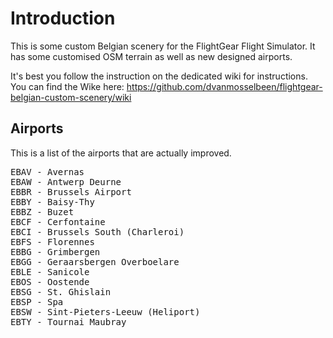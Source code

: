 Introduction
============
This is some custom Belgian scenery for the FlightGear Flight Simulator. It has some customised OSM terrain as well as new designed airports.

It's best you follow the instruction on the dedicated wiki for instructions.
You can find the Wike here: https://github.com/dvanmosselbeen/flightgear-belgian-custom-scenery/wiki

Airports
--------
This is a list of the airports that are actually improved.

<pre>
EBAV - Avernas
EBAW - Antwerp Deurne
EBBR - Brussels Airport
EBBY - Baisy-Thy
EBBZ - Buzet
EBCF - Cerfontaine
EBCI - Brussels South (Charleroi)
EBFS - Florennes
EBBG - Grimbergen
EBGG - Geraarsbergen Overboelare
EBLE - Sanicole
EBOS - Oostende
EBSG - St. Ghislain
EBSP - Spa
EBSW - Sint-Pieters-Leeuw (Heliport)
EBTY - Tournai Maubray
</pre>
